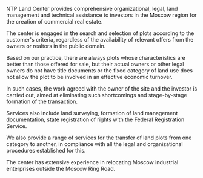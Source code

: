 NTP Land Center provides comprehensive organizational, legal, land management and technical assistance
to investors in the Moscow region for the creation of commercial real estate.

The center is engaged in the search and selection of plots according to the customer's criteria, regardless
of the availability of relevant offers from the owners or realtors in the public domain.

Based on our practice, there are always plots whose characteristics are better than those offered for sale,
but their actual owners or other legal owners do not have title documents or the fixed category
of land use does not allow the plot to be involved in an effective economic turnover.

In such cases, the work agreed with the owner of the site and the investor is carried out, aimed at eliminating
such shortcomings and stage-by-stage formation of the transaction.

Services also include land surveying, formation of land management documentation,
state registration of rights with the Federal Registration Service.

We also provide a range of services for the transfer of land plots from one category to another,
in compliance with all the legal and organizational procedures established for this.

The center has extensive experience in relocating Moscow industrial enterprises outside the Moscow Ring Road.
